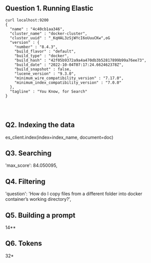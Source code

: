 ## Question 1. Running Elastic

```
curl localhost:9200
{
  "name" : "4c40cb1aa346",
  "cluster_name" : "docker-cluster",
  "cluster_uuid" : "_KqHAL3zSjWYcI6oUuuCKw",oG
  "version" : {
    "number" : "8.4.3",
    "build_flavor" : "default",
    "build_type" : "docker",
    "build_hash" : "42f05b9372a9a4a470db3b52817899b99a76ee73",
    "build_date" : "2022-10-04T07:17:24.662462378Z",
    "build_snapshot" : false,
    "lucene_version" : "9.3.0",
    "minimum_wire_compatibility_version" : "7.17.0",
    "minimum_index_compatibility_version" : "7.0.0"
  },
  "tagline" : "You Know, for Search"
}




```

## Q2. Indexing the data

es_client.index(index=index_name, document=doc)



## Q3. Searching

'max_score': 84.050095,

## Q4. Filtering


'question': 'How do I copy files from a different folder into docker container’s working directory?',

## Q5. Building a prompt

14**

## Q6. Tokens

32*

